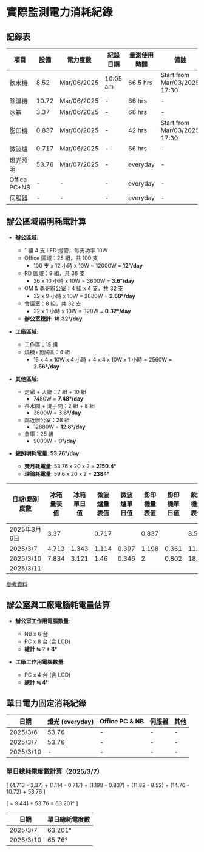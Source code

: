 # 實際監測電力消耗紀錄

## 記錄表

| 項目     | 設備  | 電力度數 | 紀錄日期 | 量測使用時間 | 備註 |
|----------|------|----------|----------|--------------|------|
| 飲水機   | 8.52 | Mar/06/2025 | 10:05 am | 66.5 hrs | Start from Mar/03/2025 17:30 |
| 除濕機   | 10.72 | Mar/06/2025 | - | 66 hrs | - |
| 冰箱     | 3.37 | Mar/06/2025 | - | 66 hrs | - |
| 影印機   | 0.837 | Mar/06/2025 | - | 42 hrs | Start from Mar/03/2025 17:30 |
| 微波爐   | 0.717 | Mar/06/2025 | - | 66 hrs | - |
| 燈光照明 | 53.76 | Mar/07/2025 | - | everyday | - |
| Office PC+NB | - | - | - | everyday | - |
| 伺服器   | - | - | - | everyday | - |

## 辦公區域照明耗電計算

- **辦公區域**:  
  - 1 組 4 支 LED 燈管，每支功率 10W  
  - Office 區域：25 組，共 100 支  
    - 100 支 x 12 小時 x 10W = 12000W = **12°/day**  
  - RD 區域：9 組，共 36 支  
    - 36 x 10 小時 x 10W = 3600W = **3.6°/day**  
  - GM & 勇哥辦公室：4 組 x 4 支，共 32 支  
    - 32 x 9 小時 x 10W = 2880W = **2.88°/day**  
  - 會議室：8 組，共 32 支  
    - 32 x 1 小時 x 10W = 320W = **0.32°/day**  
  - **辦公室總計**: **18.32°/day**  

- **工廠區域**:  
  - 工作區：15 組  
  - 燒機+測試區：4 組  
    - 15 x 4 x 10W x 4 小時 + 4 x 4 x 10W x 1 小時 = 2560W = **2.56°/day**  

- **其他區域**:  
  - 走廊 + 大廳：7 組 + 10 組  
    - 7480W = **7.48°/day**  
  - 茶水間 + 洗手間：2 組 + 8 組  
    - 3600W = **3.6°/day**  
  - 鄰近辦公室：28 組  
    - 12880W = **12.8°/day**  
  - 倉庫：25 組  
    - 9000W = **9°/day**  

- **總照明耗電量**: **53.76°/day**  
  - **雙月耗電量**: 53.76 x 20 x 2 = **2150.4°**  
  - **理論耗電量**: 59.6 x 20 x 2 = **2384°**  


| 日期\類別度數  | 冰箱量表值 | 冰箱單日值 | 微波爐量表值 | 微波爐單日值 | 影印機量表值 | 影印機單日值 | 飲水機量表值 | 飲水機單日值 | 除濕機量表值 | 除濕機單日值 | 單日消耗電度數 |
|--------------|----------|----------|----------|----------|----------|----------|----------|----------|----------|----------|----------|
| 2025年3月6日 | 3.37     |          | 0.717    |          | 0.837    |          | 8.52     |          | 10.72    |          |          |
| 2025/3/7    | 4.713    | 1.343    | 1.114    | 0.397    | 1.198    | 0.361    | 11.82    | 3.3      | 14.76    | 4.04     | 9.441    |
| 2025/3/10   | 7.834    | 3.121    | 1.46     | 0.346    | 2        | 0.802    | 18.43    | 6.61     | 16.21    | 1.45     | 12       |
| 2025/3/11   |          |          |          |          |          |          |          |          |          |          |          |

[參考資料](Updated_Electricity_Usage_Tracker3)

## 辦公室與工廠電腦耗電量估算

- **辦公室工作用電腦數量**:  
  - NB x 6 台  
  - PC x 8 台 (含 LCD)  
  - **總計 ≒ ? + 8°**
  
- **工廠工作用電腦數量**:  
  - PC x 4 台 (含 LCD)  
  - **總計 ≒ 4°**

## 單日電力固定消耗紀錄

| 日期        | 燈光 (everyday) | Office PC & NB | 伺服器 | 其他 |
|------------|-----------------|--------------|------|------|
| 2025/3/6  | 53.76  | -  | -  | -  |
| 2025/3/7  | 53.76 | -  | -  | -  |
| 2025/3/10 | -  | -  | -  | -  |

### 單日總耗電度數計算（2025/3/7）

\[
(4.713 - 3.37) + (1.114 - 0.717) + (1.198 - 0.837) + (11.82 - 8.52) + (14.76 - 10.72) + 53.76
\]

\[
= 9.441 + 53.76 = 63.201°
\]


| 日期        | 單日總耗電度數 |
|------------|--------------|
| 2025/3/7  | 63.201° |
| 2025/3/10 | 65.76° |


